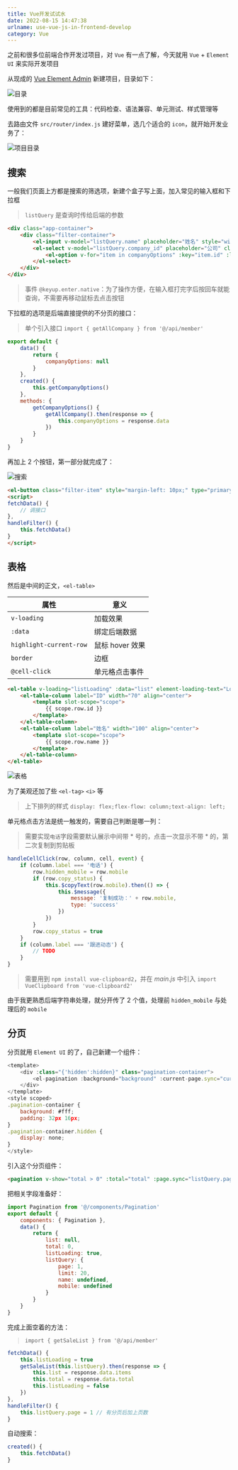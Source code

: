 ```yaml
---
title: Vue开发试试水
date: 2022-08-15 14:47:38
urlname: use-vue-js-in-frontend-develop
category: Vue
---
```


之前和很多位前端合作开发过项目，对 `Vue` 有一点了解，今天就用 `Vue` + `Element UI` 来实际开发项目

从现成的 [Vue Element Admin](https://panjiachen.github.io/vue-element-admin-site/zh/guide/) 新建项目，目录如下：

![目录](https://i.imgtg.com/2022/08/25/ZoeFK.png)

使用到的都是目前常见的工具：代码检查、语法兼容、单元测试、样式管理等

去路由文件 `src/router/index.js` 建好菜单，选几个适合的 `icon`，就开始开发业务了：

![项目目录](https://i.imgtg.com/2022/08/25/ZopNX.png)

## 搜索

一般我们页面上方都是搜索的筛选项，新建个盒子写上面，加入常见的输入框和下拉框

> `listQuery` 是查询时传给后端的参数

```html
<div class="app-container">
    <div class="filter-container">
        <el-input v-model="listQuery.name" placeholder="姓名" style="width: 150px;" class="filter-item" @keyup.enter.native="handleFilter" />
        <el-select v-model="listQuery.company_id" placeholder="公司" clearable filterable class="filter-item" style="width: 150px;margin-left: 10px;">
            <el-option v-for="item in companyOptions" :key="item.id" :label="item.name" :value="item.id" />
        </el-select>
    </div>
</div>
```

> 事件 `@keyup.enter.native`：为了操作方便，在输入框打完字后按回车就能查询，不需要再移动鼠标去点击按钮

下拉框的选项是后端直接提供的不分页的接口：

> 单个引入接口 `import { getAllCompany } from '@/api/member'`

```js
export default {
    data() {
        return {
            companyOptions: null
        }
    },
    created() {
        this.getCompanyOptions()
    },
    methods: {
        getCompanyOptions() {
            getAllCompany().then(response => {
                this.companyOptions = response.data
            })
        }
    }
}
```

再加上 2 个按钮，第一部分就完成了：

![搜索](https://i.imgtg.com/2022/08/25/ZoDjU.png)

```html
<el-button class="filter-item" style="margin-left: 10px;" type="primary" icon="el-icon-search" @click="handleFilter">搜索</el-button>
<script>
fetchData() {
    // 调接口
},
handleFilter() {
    this.fetchData()
}
</script>
```

## 表格

然后是中间的正文，`<el-table>`

|属性|意义|
|--|--|
|`v-loading`|加载效果|
|`:data`|绑定后端数据|
|`highlight-current-row`|鼠标 hover 效果|
|`border`|边框|
|`@cell-click`|单元格点击事件|

```html
<el-table v-loading="listLoading" :data="list" element-loading-text="Loading" border fit highlight-current-row @cell-click="handleCellClick" style="font-size: small">
    <el-table-column label="ID" width="70" align="center">
        <template slot-scope="scope">
            {{ scope.row.id }}
        </template>
    </el-table-column>
    <el-table-column label="姓名" width="100" align="center">
        <template slot-scope="scope">
            {{ scope.row.name }}
        </template>
    </el-table-column>
</el-table>
```

![表格](https://i.imgtg.com/2022/08/25/ZoVh1.png)

为了美观还加了些 `<el-tag>` `<i>` 等

> 上下排列的样式 `display: flex;flex-flow: column;text-align: left;`

单元格点击方法是统一触发的，需要自己判断是哪一列：

> 需要实现`电话`字段需要默认展示中间带 * 号的，点击一次显示不带 * 的，第二次复制到剪贴板

```js
handleCellClick(row, column, cell, event) {
    if (column.label === '电话') {
        row.hidden_mobile = row.mobile
        if (row.copy_status) {
            this.$copyText(row.mobile).then(() => {
                this.$message({
                    message: '复制成功：' + row.mobile,
                    type: 'success'
                })
            })
        }
        row.copy_status = true
    }
    if (column.label === '跟进动态') {
        // TODO
    }
}
```

> 需要用到 `npm install vue-clipboard2`，并在 *main.js* 中引入 `import VueClipboard from 'vue-clipboard2'`

由于我更熟悉后端字符串处理，就分开传了 2 个值，处理前 `hidden_mobile` 与处理后的 `mobile`

## 分页

分页就用 `Element UI` 的了，自己新建一个组件：

```js src/components/Pagination/index.vue
<template>
    <div :class="{'hidden':hidden}" class="pagination-container">
        <el-pagination :background="background" :current-page.sync="currentPage" :page-size.sync="pageSize" :layout="layout" :page-sizes="pageSizes" :total="total" v-bind="$attrs" @size-change="handleSizeChange" @current-change="handleCurrentChange"/>
    </div>
</template>
<style scoped>
.pagination-container {
    background: #fff;
    padding: 32px 16px;
}
.pagination-container.hidden {
    display: none;
}
</style>
```

引入这个分页组件：

```html
<pagination v-show="total > 0" :total="total" :page.sync="listQuery.page" :limit.sync="listQuery.limit" @pagination="fetchData" />
```

把相关字段准备好：

```js
import Pagination from '@/components/Pagination'
export default {
    components: { Pagination },
    data() {
        return {
            list: null,
            total: 0,
            listLoading: true,
            listQuery: {
                page: 1,
                limit: 20,
                name: undefined,
                mobile: undefined
            }
        }
    }
}
```

完成上面空着的方法：

> `import { getSaleList } from '@/api/member'`

```js
fetchData() {
    this.listLoading = true
    getSaleList(this.listQuery).then(response => {
        this.list = response.data.items
        this.total = response.data.total
        this.listLoading = false
    })
},
handleFilter() {
    this.listQuery.page = 1 // 有分页后加上页数
}
```

自动搜索：

```js
created() {
    this.fetchData()
}
```
